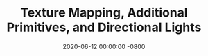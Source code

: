 ---
layout: post
title:  "Texture Mapping, Additional Primitives, and Directional Lights"
date:   2020-06-12 00:00:00 -0800
categories: texture primitives lighting 
---